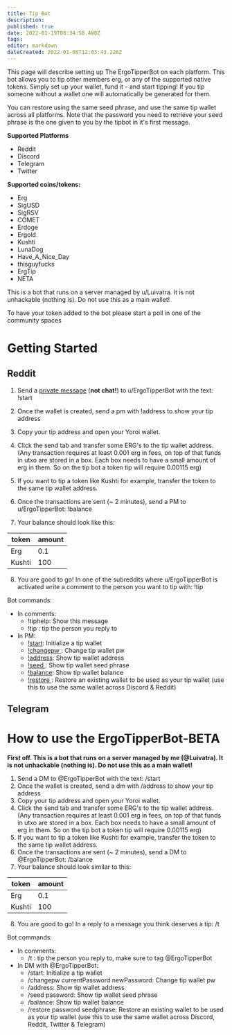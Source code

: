 ```yaml
---
title: Tip Bot
description: 
published: true
date: 2022-01-19T08:34:58.400Z
tags: 
editor: markdown
dateCreated: 2022-01-08T12:03:43.226Z
---
```


This page will describe setting up The ErgoTipperBot on each platform. This bot allows you to tip other members erg, or any of the supported native tokens. Simply set up your wallet, fund it - and start tipping! If you tip someone without a wallet one will automatically be generated for them. 


You can restore using the same seed phrase, and use the same tip wallet across all platforms. Note that the password you need to retrieve your seed phrase is the one given to you by the tipbot in it's first message. 

**Supported Platforms**
- Reddit
- Discord
- Telegram
- Twitter

**Supported coins/tokens:**

- Erg
- SigUSD
- SigRSV
- COMET
- Erdoge
- Ergold
- Kushti
- LunaDog
- Have_A_Nice_Day
- thisguyfucks
- ErgTip
- NETA

This is a bot that runs on a server managed by u/Luivatra. It is not unhackable (nothing is). Do not use this as a main wallet!

To have your token added to the bot please start a poll in one of the community spaces

# Getting Started


## Reddit

1. Send a [private message](https://www.reddit.com/message/compose/?to=ErgoTipperBot&subject=BotTalk&message=!start) (**not chat!**) to u/ErgoTipperBot with the text: !start

2. Once the wallet is created, send a pm with !address to show your tip address

3. Copy your tip address and open your Yoroi wallet.

4. Click the send tab and transfer some ERG's to the tip wallet address. (Any transaction requires at least 0.001 erg in fees, on top of that funds in utxo are stored in a box. Each box needs to have a small amount of erg in them. So on the tip bot a token tip will require 0.00115 erg)

5. If you want to tip a token like Kushti for example, transfer the token to the same tip wallet address. 

6. Once the transactions are sent (~ 2 minutes), send a PM to u/ErgoTipperBot: !balance

7. Your balance should look like this:

| token  | amount |
|--------|:-------|
| Erg    | 0.1    |
| Kushti | 100    |

8. You are good to go! In one of the subreddits where u/ErgoTipperBot is activated write a comment to the person you want to tip with:
!tip <amount> <token> <any remaining text will be stored in the transaction database so you can both view it later>


Bot commands:

- In comments:
    - !tiphelp: Show this message
    - !tip <amount> <token> <any remaining text will be stored in the transaction database so you can both view it later>: tip the person you reply to
- In PM:
    - [!start](https://www.reddit.com/message/compose/?to=ErgoTipperBot&subject=BotTalk&message=!start): Initialize a tip wallet
    - [!changepw <currentPassword> <newPassword>](https://www.reddit.com/message/compose/?to=ErgoTipperBot&subject=BotTalk&message=!changepw%20%3CcurrentPassword%3E%20%3CnewPassword%3E): Change tip wallet pw
    - [!address](https://www.reddit.com/message/compose/?to=ErgoTipperBot&subject=BotTalk&message=!address): Show tip wallet address
    - [!seed <password>](https://www.reddit.com/message/compose/?to=ErgoTipperBot&subject=BotTalk&message=!seed%20%3Cpassword%3E): Show tip wallet seed phrase
    - [!balance](https://www.reddit.com/message/compose/?to=ErgoTipperBot&subject=BotTalk&message=!balance): Show tip wallet balance
    - [!restore <password> <seed phrase>](https://www.reddit.com/message/compose/?to=ErgoTipperBot&subject=BotTalk&message=!restore%20%3Cpassword%3E%20%3Cseed%20phrase%3E): Restore an existing wallet to be used as your tip wallet (use this to use the same wallet across Discord & Reddit)


## Telegram
  
# How to use the ErgoTipperBot-BETA

**First off. This is a bot that runs on a server managed by me (@Luivatra). It is not unhackable (nothing is). Do not use this as a main wallet!**
1. Send a DM to @ErgoTipperBot with the text: /start
2. Once the wallet is created, send a dm with /address to show your tip address
3. Copy your tip address and open your Yoroi wallet.
4. Click the send tab and transfer some ERG's to the tip wallet address. (Any transaction requires at least 0.001 erg in fees, on top of that funds in utxo are stored in a box. Each box needs to have a small amount of erg in them. So on the tip bot a token tip will require 0.00115 erg)
5. If you want to tip a token like Kushti for example, transfer the token to the same tip wallet address. 
6. Once the transactions are sent (~ 2 minutes), send a DM to @ErgoTipperBot: /balance
7. Your balance should look similar to this:

| token  | amount |
|--------|:-------|
| Erg    | 0.1    |
| Kushti | 100    |

8. You are good to go! In a reply to a message you think deserves a tip:
/t <amount> <token> <any remaining text will be stored in the transaction database so you can both view it later>


Bot commands:

- In comments:
    - /t <amount> <token> <any remaining text will be stored in the transaction database so you can both view it later>: tip the person you reply to, make sure to tag @ErgoTipperBot
- In DM with @ErgoTipperBot:
    - /start: Initialize a tip wallet
    - /changepw currentPassword newPassword: Change tip wallet pw
    - /address: Show tip wallet address
    - /seed password: Show tip wallet seed phrase
    - /balance: Show tip wallet balance
    - /restore password seedphrase: Restore an existing wallet to be used as your tip wallet (use this to use the same wallet across Discord, Reddit, Twitter & Telegram)




